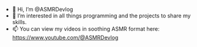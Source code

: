 - 👋 Hi, I’m @ASMRDevlog
- 👀 I’m interested in all things programming and the projects to share my skills.
- 📫 You can view my videos in soothing ASMR format here: https://www.youtube.com/@ASMRDevlog

<!---
ASMRDevlog/ASMRDevlog is a ✨ special ✨ repository because its `README.md` (this file) appears on your GitHub profile.
You can click the Preview link to take a look at your changes.
--->
